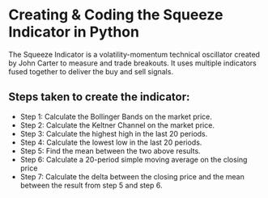 # Creating & Coding the Squeeze Indicator in Python

The Squeeze Indicator is a volatility-momentum technical oscillator created by John Carter to measure and trade breakouts. It uses multiple indicators fused together to deliver the buy and sell signals.

## Steps taken to create the indicator:
-  Step 1: Calculate the Bollinger Bands on the market price.
- Step 2: Calculate the Keltner Channel on the market price.
- Step 3: Calculate the highest high in the last 20 periods.
- Step 4: Calculate the lowest low in the last 20 periods.
- Step 5: Find the mean between the two above results.
- Step 6: Calculate a 20-period simple moving average on the closing price
- Step 7: Calculate the delta between the closing price and the mean between the result from step 5 and step 6.
 
